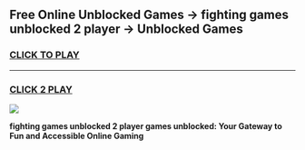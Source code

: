 
## Free Online Unblocked Games → fighting games unblocked 2 player → Unblocked Games
<h3>
<a href="https://premium.freeplayer.one?title=fighting_games_unblocked_2_player&ref=21F">CLICK TO PLAY</a></h3>
<hr>

<h3>
<a href="https://premium.freeplayer.one?title=fighting_games_unblocked_2_player&ref=21F">CLICK 2 PLAY</a>
  
</h3>

<a href="https://premium.freeplayer.one?title=fighting_games_unblocked_2_player&ref=21F/"><img src="https://clearcache.store/games.png"></a>


**fighting games unblocked 2 player games unblocked: Your Gateway to Fun and Accessible Online Gaming**
